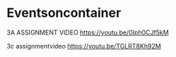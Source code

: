 # Eventsoncontainer

3A ASSIGNMENT VIDEO
https://youtu.be/0Iph0CJf5kM

3c assignmentvideo
 https://youtu.be/TGLRT8Kh92M
